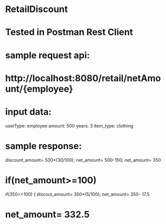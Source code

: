 # RetailDiscount

# Tested in Postman Rest Client 
 
# sample request api:

#  http://localhost:8080/retail/netAmount/{employee}
 
# input data:
 
 userType: employee 
 amount: 500 
 years: 3 
 item_type: clothing 
 
# sample response:
 
 discount_amount= 500*(30/100); 
 net_amount= 500-150; 
 net_amount= 350
  
#  if(net_amount>=100) 
   
   if(350>=100)
   {
     discout_amount= 350*(5/100);
     net_amount= 350- 17.5
#  net_amount= 332.5
